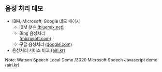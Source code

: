 ## 음성 처리 데모

- IBM, Microsoft, Google 데모 페이지
    - IBM 왓슨 
        [(bluemix.net)<i class="icon icon-link"></i>](https://speech-to-text-demo.mybluemix.net/) <!-- .element: target="_blank" rel="noopener" -->
    - Bing 음성처리  
        [(microsoft.com)<i class="icon icon-link"></i>](https://www.microsoft.com/cognitive-services/en-us/speech-api) <!-- .element: target="_blank" rel="noopener" -->
    - 구글 음성처리 
        [(google.com)<i class="icon icon-link"></i>](https://cloud.google.com/speech/) <!-- .element: target="_blank" rel="noopener" -->
- 음성처리 서비스 비교
    [(airi.kr)<i class="icon icon-link"></i>](/airi-demo/battle-speech) <!-- .element: target="_blank" rel="noopener" -->

Note:
Watson Speech Local Demo
/3020
Microsoft Speech Javascript demo
[(airi.kr)<i class="icon icon-link"></i>](/airi-demo/test-ms-cognitive/02_speech/javascript/Cognitive-Speech-STT-JavaScript) <!-- .element: target="_blank" rel="noopener" -->

